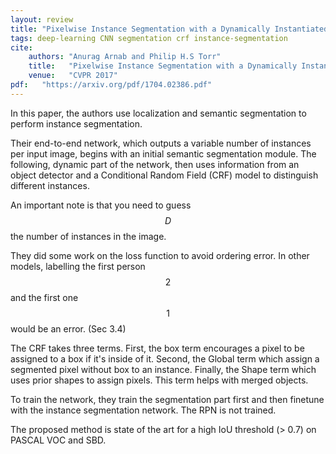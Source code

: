 ```yaml
---
layout: review
title: "Pixelwise Instance Segmentation with a Dynamically Instantiated Network"
tags: deep-learning CNN segmentation crf instance-segmentation
cite:
    authors: "Anurag Arnab and Philip H.S Torr"
    title:   "Pixelwise Instance Segmentation with a Dynamically Instantiated Network"
    venue:   "CVPR 2017"
pdf:   "https://arxiv.org/pdf/1704.02386.pdf"
---
```


In this paper, the authors use localization and semantic segmentation to perform instance segmentation.

Their end-to-end network, which outputs a variable number of instances per input image, begins with an initial semantic segmentation module. The following, dynamic part of the network, then uses information from an object detector and a Conditional Random Field (CRF) model to distinguish different instances.

An important note is that you need to guess $$D$$ the number of instances in the image. 

They did some work on the loss function to avoid ordering error. In other models, labelling the first person $$2$$ and the first one $$1$$ would be an error. (Sec 3.4)

The CRF takes three terms. First, the box term encourages a pixel to be assigned to a box if it's inside of it. Second, the Global term which assign a segmented pixel without box to an instance. Finally, the Shape term which uses prior shapes to assign pixels. This term helps with merged objects.

To train the network, they train the segmentation part first and then finetune with the instance segmentation network. The RPN is not trained.

The proposed method is state of the art for a high IoU threshold (> 0.7) on PASCAL VOC and SBD.
